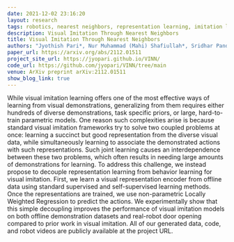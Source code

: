 ```yaml
---
date: 2021-12-02 23:16:20
layout: research
tags: robotics, nearest neighbors, representation learning, imitation learning
description: Visual Imitation Through Nearest Neighbors 
title: Visual Imitation Through Nearest Neighbors
authors: "Jyothish Pari*, Nur Muhammad (Mahi) Shafiullah*, Sridhar Pandian Arunachalam, Lerrel Pinto"
paper_url: https://arxiv.org/abs/2112.01511
project_site_url: https://jyopari.github.io/VINN/
code_url: https://github.com/jyopari/VINN/tree/main
venue: ArXiv preprint arXiv:2112.01511
show_blog_link: true
---
```


While visual imitation learning offers one of the most effective ways of learning from visual demonstrations, generalizing from them requires either hundreds of diverse demonstrations, task specific priors, or large, hard-to-train parametric models. One reason such complexities arise is because standard visual imitation frameworks try to solve two coupled problems at once: learning a succinct but good representation from the diverse visual data, while simultaneously learning to associate the demonstrated actions with such representations. Such joint learning causes an interdependence between these two problems, which often results in needing large amounts of demonstrations for learning. To address this challenge, we instead propose to decouple representation learning from behavior learning for visual imitation. First, we learn a visual representation encoder from offline data using standard supervised and self-supervised learning methods. Once the representations are trained, we use non-parametric Locally Weighted Regression to predict the actions. We experimentally show that this simple decoupling improves the performance of visual imitation models on both offline demonstration datasets and real-robot door opening compared to prior work in visual imitation. All of our generated data, code, and robot videos are publicly available at the project URL. 
